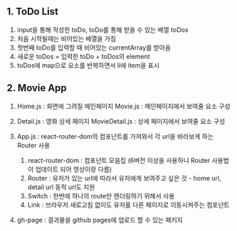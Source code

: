 ## 1. ToDo List

1. input을 통해 작성한 toDo, toDo를 통해 받을 수 있는 배열 toDos
2. 처음 시작될때는 비어있는 배열을 가짐
3. 첫번째 toDo를 입력할 때 비어있는 currentArray를 받아옴
4. 새로운 toDos = 입력한 toDo + toDos의 element
5. toDos에 map으로 요소를 반복하면서 li에 item을 표시

## 2. Movie App

1. Home.js : 화면에 그려질 메인페이지
   Movie.js : 메인페이지에서 보여줄 요소 구성
2. Detail.js : 영화 상세 페이지
   MovieDetail.js : 상세 페이지에서 보여줄 요소 구성

3. App.js : react-router-dom의 컴포넌트를 가져와서 각 url을 바라보게 하는 Router 사용

   1. react-router-dom : 컴포넌트 모음집 (6버전 이상을 사용하니 Router 사용법이 업데이트 되어 영상이랑 다름)
   2. Router : 유저가 있는 url에 따라서 유저에게 보여주고 싶은 것 - home url, detail url
      동적 url도 지원
   3. Switch : 한번에 하나의 route만 렌더링하기 위해서 사용
   4. Link : 브라우저 새로고침 없이도 유저를 다른 페이지로 이동시켜주는 컴포넌트

4. gh-page : 결과물을 github pages에 업로드 할 수 있는 패키지
